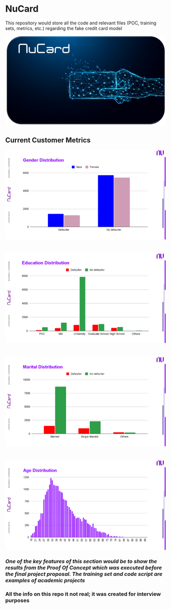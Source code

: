 # NuCard
This repository would store all the code and relevant files (POC, training sets, metrics, etc.) regarding the fake credit card model

![](Images/Nucard.png)

## Current Customer Metrics

![](Images/gender.png)
#
![](Images/education.png)
#
![](Images/marital.png)
#
![](Images/age.png)

### _One of the key features of this section would be to show the results from the Proof Of Concept which was executed before the final project proposal. The training set and code script are examples of academic projects_

### All the info on this repo it not real; it was created for interview purposes
